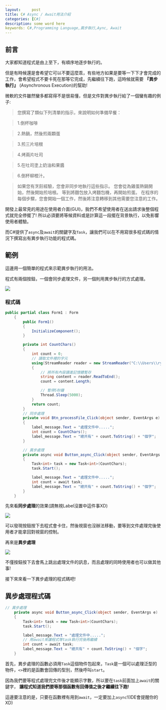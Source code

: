 ```yaml
---
layout:     post
title: C# Async / Await用法介紹   
categories: [C#]
description: some word here
keywords: C#,Programming Language,異步執行,Aync, Await
---
```


## 前言
大家都知道程式是由上至下，有順序地逐步執行的。

但是有時候還是會希望它可以不要這麼乖，有些地方如果是要等一下下才會完成的工作，會希望程式不要卡死在那等它完成，先繼續往下跑，這時候就需要 **『異步執行』** (Asynchronous Execution)的幫助!

微軟的文件雖然蠻多都寫得不是很易懂，但是文件對異步執行給了一個蠻有趣的例子:
>您撰寫了類似下列清單的指示，來說明如何準備早餐：

>1.倒杯咖啡

>2.熱鍋，然後煎兩顆蛋

>3.煎三片培根

>4.烤兩片吐司

>5.在吐司塗上奶油和果醬

>6.倒杯柳橙汁。

>如果您有烹飪經驗，您會非同步地執行這些指示。 您會從為雞蛋熱鍋開始，然後開始煎培根。 等到將麵包放入烤麵包機，再開始煎蛋。 在程序的每個步驟，您會開始一個工作，然後將注意轉移到其他需要您注意的工作。

開發上最常見的用途在使用者介面(GUI)，我們不希望使用者在送出請求後整個程式就完全停擺了! 所以必須要將等候資料或是計算這一段擺在背景執行，以免影響使用者體驗。


而C#提供了`async`及`await`的關鍵字及`Task`，讓我們可以在不用寫很多程式碼的情況下撰寫出有異步執行功能的程式碼。

## 範例
這邊用一個簡單的程式來示範異步執行的用法。

程式有兩個按鈕，一個會同步處理文件，另一個則用異步執行的方式處理。

![](https://i.imgur.com/boHlPpJ.jpg)

### 程式碼

```csharp
public partial class Form1 : Form
    {
        public Form1()
        {
            InitializeComponent();
        }

        private int CountChars()
        {
            int count = 0;
            // 讀取文件裡的字元
            using(StreamReader reader = new StreamReader("C:\\Users\\ryanchen34057\\Desktop\\test.txt"))
            {
                // 將所有內容讀進記憶體暫存
                string content = reader.ReadToEnd();
                count = content.Length;

                // 暫停5秒鐘
                Thread.Sleep(5000);
            }
            return count;
        }
        // 同步處理
        private void Btn_processFile_Click(object sender, EventArgs e)
        {
            label_message.Text = "處理文件中.....";
            int count = CountChars();
            label_message.Text = "總共有" + count.ToString() + "個字";
        }

        // 異步處理
        private async void Button_async_Click(object sender, EventArgs e)
        {
            Task<int> task = new Task<int>(CountChars);
            task.Start();

            label_message.Text = "處理文件中.....";
            int count = await task;
            label_message.Text = "總共有" + count.ToString() + "個字";
        }
    }
```


先來看**同步處理**的效果(請無視Label沒置中這件事XD)

![](https://i.imgur.com/jTRRlgr.gif)

可以發現按鈕按下去程式會卡住，然後視窗也沒辦法移動，要等到文件處理完後使用者才能拿回對視窗的控制。

再來是**異步處理**

![](https://i.imgur.com/jxMgZdB.gif)

不僅按鈕按下去會馬上跳出處理文件的訊息，而且處理的同時使用者也可以做其他事!


接下來來看一下異步處理的程式碼吧!

## 異步處理程式碼
```csharp
// 異步處理
    private async void Button_async_Click(object sender, EventArgs e)
    {
        Task<int> task = new Task<int>(CountChars);
        task.Start();

        label_message.Text = "處理文件中.....";
        // 用await來讓程式等task執行完後再繼續
        int count = await task;
        label_message.Text = "總共有" + count.ToString() + "個字";
    }
```

首先，異步處理的函數必須用`Task`這個物件包起來，`Task`是一個可以處理泛型的物件，`<>`裡的是函數會回傳的型別，然後呼叫`start`。

因為我們要等程式處理完文件後才能顯示字數，所以要在`task`前面加上`await`的關鍵字，
**讓程式知道我們要等那個函數有回傳值之後才繼續往下跑!**

這邊要注意的是，只要在函數裡有用到`await`，一定要加上`async`!(IDE會提醒你的XD)

